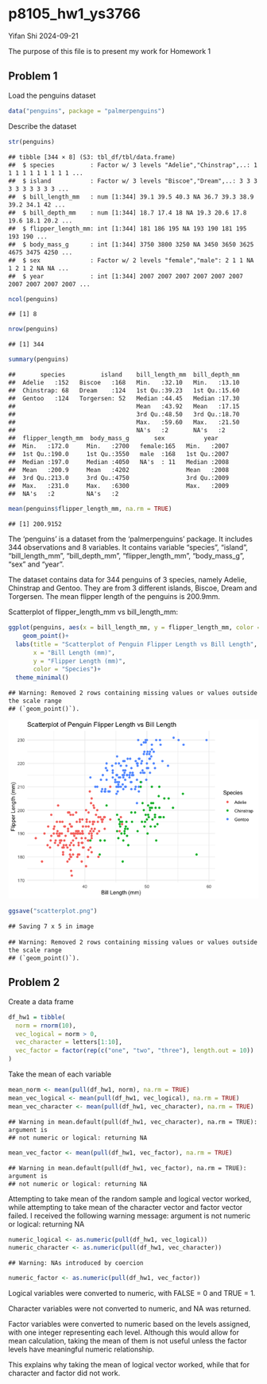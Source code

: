 p8105_hw1_ys3766
================
Yifan Shi
2024-09-21

The purpose of this file is to present my work for Homework 1

## Problem 1

Load the penguins dataset

``` r
data("penguins", package = "palmerpenguins")
```

Describe the dataset

``` r
str(penguins)
```

    ## tibble [344 × 8] (S3: tbl_df/tbl/data.frame)
    ##  $ species          : Factor w/ 3 levels "Adelie","Chinstrap",..: 1 1 1 1 1 1 1 1 1 1 ...
    ##  $ island           : Factor w/ 3 levels "Biscoe","Dream",..: 3 3 3 3 3 3 3 3 3 3 ...
    ##  $ bill_length_mm   : num [1:344] 39.1 39.5 40.3 NA 36.7 39.3 38.9 39.2 34.1 42 ...
    ##  $ bill_depth_mm    : num [1:344] 18.7 17.4 18 NA 19.3 20.6 17.8 19.6 18.1 20.2 ...
    ##  $ flipper_length_mm: int [1:344] 181 186 195 NA 193 190 181 195 193 190 ...
    ##  $ body_mass_g      : int [1:344] 3750 3800 3250 NA 3450 3650 3625 4675 3475 4250 ...
    ##  $ sex              : Factor w/ 2 levels "female","male": 2 1 1 NA 1 2 1 2 NA NA ...
    ##  $ year             : int [1:344] 2007 2007 2007 2007 2007 2007 2007 2007 2007 2007 ...

``` r
ncol(penguins)
```

    ## [1] 8

``` r
nrow(penguins)
```

    ## [1] 344

``` r
summary(penguins)
```

    ##       species          island    bill_length_mm  bill_depth_mm  
    ##  Adelie   :152   Biscoe   :168   Min.   :32.10   Min.   :13.10  
    ##  Chinstrap: 68   Dream    :124   1st Qu.:39.23   1st Qu.:15.60  
    ##  Gentoo   :124   Torgersen: 52   Median :44.45   Median :17.30  
    ##                                  Mean   :43.92   Mean   :17.15  
    ##                                  3rd Qu.:48.50   3rd Qu.:18.70  
    ##                                  Max.   :59.60   Max.   :21.50  
    ##                                  NA's   :2       NA's   :2      
    ##  flipper_length_mm  body_mass_g       sex           year     
    ##  Min.   :172.0     Min.   :2700   female:165   Min.   :2007  
    ##  1st Qu.:190.0     1st Qu.:3550   male  :168   1st Qu.:2007  
    ##  Median :197.0     Median :4050   NA's  : 11   Median :2008  
    ##  Mean   :200.9     Mean   :4202                Mean   :2008  
    ##  3rd Qu.:213.0     3rd Qu.:4750                3rd Qu.:2009  
    ##  Max.   :231.0     Max.   :6300                Max.   :2009  
    ##  NA's   :2         NA's   :2

``` r
mean(penguins$flipper_length_mm, na.rm = TRUE)
```

    ## [1] 200.9152

The ‘penguins’ is a dataset from the ‘palmerpenguins’ package. It
includes 344 observations and 8 variables. It contains variable
“species”, “island”, “bill_length_mm”, “bill_depth_mm”,
“flipper_length_mm”, “body_mass_g”, “sex” and “year”.

The dataset contains data for 344 penguins of 3 species, namely Adelie,
Chinstrap and Gentoo. They are from 3 different islands, Biscoe, Dream
and Torgersen. The mean flipper length of the penguins is 200.9mm.

Scatterplot of flipper_length_mm vs bill_length_mm:

``` r
ggplot(penguins, aes(x = bill_length_mm, y = flipper_length_mm, color = species)) + 
    geom_point()+
  labs(title = "Scatterplot of Penguin Flipper Length vs Bill Length",
       x = "Bill Length (mm)",
       y = "Flipper Length (mm)",
       color = "Species")+
  theme_minimal()
```

    ## Warning: Removed 2 rows containing missing values or values outside the scale range
    ## (`geom_point()`).

![](p8105_hw1_ys3766_files/figure-gfm/unnamed-chunk-3-1.png)<!-- -->

``` r
ggsave("scatterplot.png")
```

    ## Saving 7 x 5 in image

    ## Warning: Removed 2 rows containing missing values or values outside the scale range
    ## (`geom_point()`).

## Problem 2

Create a data frame

``` r
df_hw1 = tibble(
  norm = rnorm(10),
  vec_logical = norm > 0,
  vec_character = letters[1:10],
  vec_factor = factor(rep(c("one", "two", "three"), length.out = 10))
)
```

Take the mean of each variable

``` r
mean_norm <- mean(pull(df_hw1, norm), na.rm = TRUE)
mean_vec_logical <- mean(pull(df_hw1, vec_logical), na.rm = TRUE)
mean_vec_character <- mean(pull(df_hw1, vec_character), na.rm = TRUE)
```

    ## Warning in mean.default(pull(df_hw1, vec_character), na.rm = TRUE): argument is
    ## not numeric or logical: returning NA

``` r
mean_vec_factor <- mean(pull(df_hw1, vec_factor), na.rm = TRUE)
```

    ## Warning in mean.default(pull(df_hw1, vec_factor), na.rm = TRUE): argument is
    ## not numeric or logical: returning NA

Attempting to take mean of the random sample and logical vector worked,
while attempting to take mean of the character vector and factor vector
failed. I received the following warning message: argument is not
numeric or logical: returning NA

``` r
numeric_logical <- as.numeric(pull(df_hw1, vec_logical))
numeric_character <- as.numeric(pull(df_hw1, vec_character))
```

    ## Warning: NAs introduced by coercion

``` r
numeric_factor <- as.numeric(pull(df_hw1, vec_factor))
```

Logical variables were converted to numeric, with FALSE = 0 and TRUE =
1.

Character variables were not converted to numeric, and NA was returned.

Factor variables were converted to numeric based on the levels assigned,
with one integer representing each level. Although this would allow for
mean calculation, taking the mean of them is not useful unless the
factor levels have meaningful numeric relationship.

This explains why taking the mean of logical vector worked, while that
for character and factor did not work.
